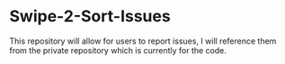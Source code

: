 # Swipe-2-Sort-Issues
This repository will allow for users to report issues, I will reference them from the private repository which is currently for the code. 
